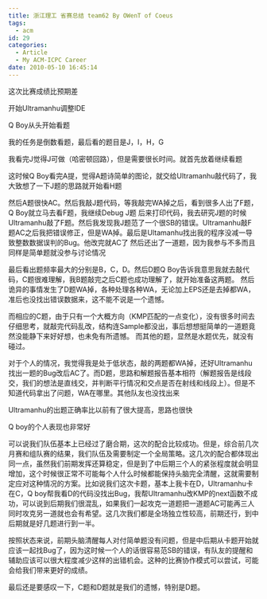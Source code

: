 ```yaml
---
title: 浙江理工 省赛总结 team62 By OWenT of Coeus
tags:
  - acm
id: 29
categories:
  - Article
  - My ACM-ICPC Career
date: 2010-05-10 16:45:14
---
```



这次比赛成绩比预期差

开始Ultramanhu调整IDE

Q Boy从头开始看题

我的任务是倒数看题，最后看的题目是J，I，H，G

我看完J觉得J可做（哈密顿回路），但是需要很长时间。就首先放着继续看题

这时候Q Boy看完A提，觉得A题诗简单的图论，就交给Ultramanhu敲代码了，我大致想了一下J题的思路就开始看H题

然后A题很快AC。然后我敲J题代码，等我敲完WA掉之后，看到很多人出了F题，Q Boy就立马去看F题，我继续Debug J题
后来打印代码，我去研究J题的时候Ultramanhu敲了F题。然后我发现我J题范了一个很SB的错误。Ultramanhu敲F题AC之后我把错误修正，但是WA掉。最后是Ultamanhu找出我的程序没减一导致整数数据误判的Bug。他改完就AC了
然后还出了一道题，因为我参与不多而且同样是简单题就没参与讨论情况

最后看出题频率最大的分别是B，C，D。然后D题Q Boy告诉我意思我就去敲代码，C题很难理解，我B题敲完之后C题也成功理解了，就开始准备这两题。
然后诡异的事情发生了D题WA掉，各种处理各种WA，无论加上EPS还是去掉都WA，准后也没找出错误数据来，这不能不说是一个遗憾。

而相应的C题，由于只有一个大概方向（KMP匹配的一点变化），没有很多时间去仔细思考，就敲完代码乱改，结构连Sample都没出，事后想想挺简单的一道题竟然没能静下来好好想，也未免有所遗憾。
而其他的题，显然是水题优先，就没有碰过。


对于个人的情况，我觉得我是处于低状态，敲的两题都WA掉，还好Ultramanhu找出一题的Bug改后AC了。而D题，思路和解题报告基本相符（解题报告是线段交，我们的想法是直线交，并判断平行情况和交点是否在射线和线段上）。但是不知道代码拿出了问题，WA在哪里。其他队友也没找出来


Ultramanhu的出题正确率比以前有了很大提高，思路也很快


Q boy的个人表现也非常好


可以说我们队伍基本上已经过了磨合期，这次的配合比较成功。但是，综合前几次月赛和组队赛的结果，我们队伍及需要制定一个全局策略。这几次的配合都体现出同一点，虽然我们前期发挥还算稳定，但是到了中后期三个人的紧张程度就会明显增加，这个时候很正常不可能每个人什么时候都能保持头脑完全清醒，这就需要制定应对这种情况的方案。比如说我们这次卡题，基本上我卡在D，Ultramanhu卡在C，Q boy帮我看D的代码没找出Bug，我帮Ultramanhu改KMP的next函数不成功，可以说到后期我们很混乱，如果我们一起攻克一道题把一道题AC可能再三人同时攻克另一道就也会有希望。这几次我们都是全场独立性较高，前期还行，到中后期就是好几题进行到一半。

按照状态来说，前期头脑清醒每人对付简单题没有问题，但是中后期从卡题开始就应该一起找Bug了，因为这时候一个人的话很容易范SB的错误，有队友的提醒和辅助应该可以很大程度减少这样的出错机会。这种的比赛协作模式可以尝试，可能会给我们带来更好的成绩。


最后还是要感叹一下，C题和D题就是我们的遗憾，特别是D题。